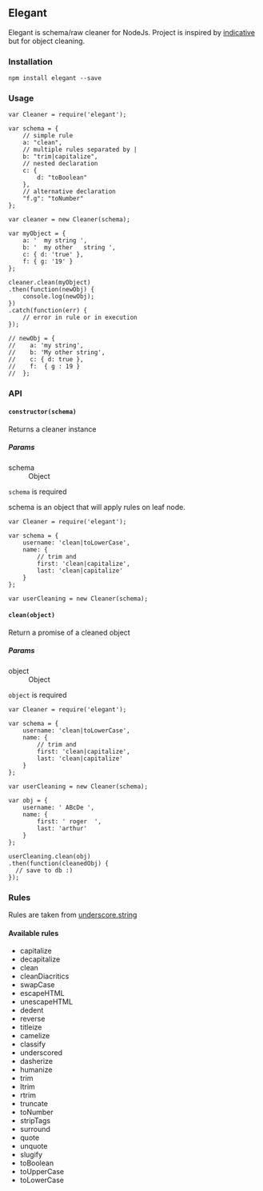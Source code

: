 ## Elegant

Elegant is schema/raw cleaner for NodeJs.
Project is inspired by [indicative](https://github.com/Adonis-Js/indicative)  but for object cleaning.



### Installation
	npm install elegant --save



### Usage

	var Cleaner = require('elegant');

	var schema = {
		// simple rule
		a: "clean",
		// multiple rules separated by |
		b: "trim|capitalize",
		// nested declaration
		c: {
			d: "toBoolean"
		},
		// alternative declaration
		"f.g": "toNumber"
	};

	var cleaner = new Cleaner(schema);

	var myObject = {
		a: '  my string ',
		b: '  my other   string ',
		c: { d: 'true' },
		f: { g: '19' }
	};

	cleaner.clean(myObject)
	.then(function(newObj) {
		console.log(newObj);
	})
	.catch(function(err) {
		// error in rule or in execution
	});

	// newObj = {
	// 	  a: 'my string',
	//	  b: 'My other string',
	//	  c: { d: true },
	//	  f:  { g : 19 }
	//  };



### API


#### `constructor(schema)`

Returns a cleaner instance

##### Params
<dl>
    <dt>schema</dt>
    <dd>Object</dd>
</dl>

`schema` is required

schema is an object that will apply rules on leaf node.

	var Cleaner = require('elegant');

	var schema = {
		username: 'clean|toLowerCase',
		name: {
		    // trim and
			first: 'clean|capitalize',
			last: 'clean|capitalize'
		}
	};

	var userCleaning = new Cleaner(schema);



#### `clean(object)`

Return a promise of a cleaned object


##### Params
<dl>
    <dt>object</dt>
    <dd>Object</dd>
</dl>

`object` is required

	var Cleaner = require('elegant');

	var schema = {
		username: 'clean|toLowerCase',
		name: {
		    // trim and
			first: 'clean|capitalize',
			last: 'clean|capitalize'
		}
	};

	var userCleaning = new Cleaner(schema);

	var obj = {
		username: ' ABcDe ',
		name: {
			first: ' roger  ',
			last: 'arthur'
		}
	};

	userCleaning.clean(obj)
	.then(function(cleanedObj) {
	  // save to db :)
	});


### Rules

Rules are taken from [underscore.string](https://github.com/epeli/underscore.string)

#### Available rules

* capitalize
* decapitalize
* clean
* cleanDiacritics
* swapCase
* escapeHTML
* unescapeHTML
* dedent
* reverse
* titleize
* camelize
* classify
* underscored
* dasherize
* humanize
* trim
* ltrim
* rtrim
* truncate
* toNumber
* stripTags
* surround
* quote
* unquote
* slugify
* toBoolean
* toUpperCase
* toLowerCase
	
